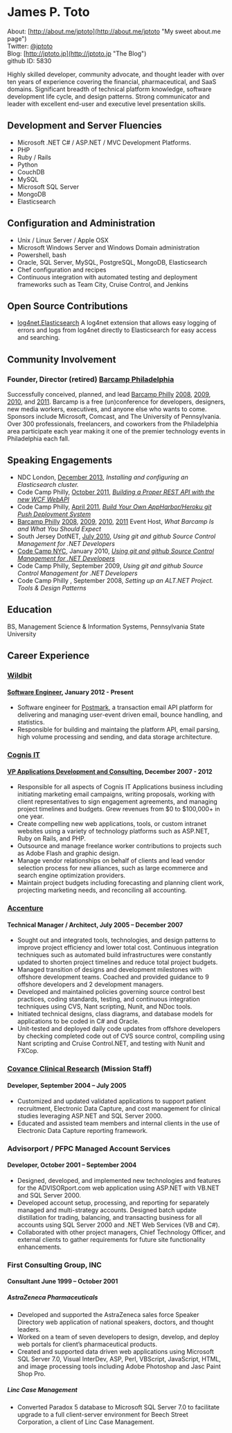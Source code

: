 # James P. Toto
About: [http://about.me/jptoto](http://about.me/jptoto "My sweet about.me page")  
Twitter: [@jptoto](http://twitter.com/jptoto "Sometimes I tweet stuff")  
Blog: [http://jptoto.jp](http://jptoto.jp "The Blog")  
github ID: 5830  

Highly skilled developer, community advocate, and thought leader with over ten years of experience covering the financial,  pharmaceutical, and SaaS domains.  Significant breadth of technical platform knowledge, software development life cycle, and design patterns. Strong communicator and leader with excellent end-user and executive level presentation skills.


## Development and Server Fluencies
- Microsoft .NET C# / ASP.NET / MVC Development Platforms.
- PHP
- Ruby / Rails
- Python
- CouchDB
- MySQL
- Microsoft SQL Server
- MongoDB
- Elasticsearch

## Configuration and Administration
- Unix / Linux Server / Apple OSX
- Microsoft Windows Server and Windows Domain administration
- Powershell, bash
- Oracle, SQL Server, MySQL, PostgreSQL, MongoDB, Elasticsearch
- Chef configuration and recipes
- Continuous integration with automated testing and deployment frameworks such as Team City,  Cruise Control, and Jenkins
 
## Open Source Contributions
- [log4net.Elasticsearch](https://github.com/jptoto/log4net.ElasticSearch) A log4net extension that allows easy logging of errors and logs from log4net directly to Elasticsearch for easy access and searching.

## Community Involvement
### Founder, Director (retired) [Barcamp Philadelphia](http://www.barcampphilly.org "Barcamp Philly!!")
Successfully conceived, planned, and lead [Barcamp Philly](http://www.barcampphilly.org) [2008](http://2008.barcampphilly.org), [2009](http://2009.barcampphilly.org), [2010](http://2010.barcampphilly.org), and [2011](http://barcampphilly.org). Barcamp is a free (un)conference for developers, designers, new media workers, executives, and anyone else who wants to come. Sponsors include Microsoft, Comcast, and The University of Pennsylvania. Over 300 professionals, freelancers, and coworkers from the Philadelphia area participate each year making it one of the premier technology events in Philadelphia each fall.


## Speaking Engagements
- NDC London, [December 2013](http://ndc-london.com "NDC London"), <em>Installing and configuring an Elasticsearch cluster.</em> 
- Code Camp Philly, [October 2011](http://codecamp.phillydotnet.org/2011-2/SitePages/Home.aspx "Code Camp Philly"), [<em>Building a Proper REST API with the new WCF WebAPI</em>](http://codecamp.phillydotnet.org/2011-2/Lists/Sessions/DispForm.aspx?ID=258 "Summary") 
- Code Camp Philly, [April 2011](http://codecamp.phillydotnet.org/2011-1/SitePages/Home.aspx "Code Camp Philly"), [<em>Build Your Own AppHarbor/Heroku git Push Deployment System</em>](http://jptoto.jp/2011/04/11/build-your-own-appharbor-notes/ "Screencast")
- [Barcamp Philly](http://www.barcampphilly.org) [2008](http://2008.barcampphilly.org), [2009](http://2009.barcampphilly.org), [2010](http://2010.barcampphilly.org), [2011](http://barcampphilly.org) Event Host, <em>What Barcamp Is and What You Should Expect</em>
- South Jersey DotNET, [July 2010](http://njdotnet-july2010.eventbrite.com/), <em>Using git and github Source Control Management for .NET Developers</em>
- [Code Camp NYC](http://nyc.codecamp.us/ "Code Camp NYC"), January 2010, [<em>Using git and github Source Control Management for .NET Developers</em>](http://www.slideshare.net/jptoto/nyc-code-camp-2010-git-and-github "Slideshare")
- Code Camp Philly, September 2009, <em>Using git and github Source Control Management for .NET Developers</em>
- Code Camp Philly , September 2008, <em>Setting up an ALT.NET Project. Tools & Design Patterns</em>

## Education
BS, Management Science & Information Systems, Pennsylvania State University

## Career Experience
### [Wildbit](http://www.wildbit.com "Wildbit") 
#### [Software Engineer](http://www.wildbit.com "Wildbit"), January 2012 - Present
- Software engineer for [Postmark](http://www.postmarkapp.com), a transaction email API platform for delivering and managing user-event driven email, bounce handling, and statistics.
- Responsible for building and maintaing the platform API, email parsing, high volume processing and sending, and data storage architecture. 

### [Cognis IT](http://www.cognisit.com "Cognis IT") 
#### [VP Applications Development and Consulting](http://www.cognisit.com/about/key-staff/jp-toto/ "JP Toto"), December 2007 - 2012
- Responsible for all aspects of Cognis IT Applications business including initiating marketing email campaigns, writing proposals, working with client representatives to sign engagement agreements, and managing project timelines and budgets. Grew revenues from $0 to $100,000+ in one year.
- Create compelling new web applications, tools, or custom intranet websites using a variety of technology platforms such as ASP.NET, Ruby on Rails, and PHP. 
- Outsource and manage freelance worker contributions to projects such as Adobe Flash and graphic design.
- Manage vendor relationships on behalf of clients and lead vendor selection process for new alliances, such as large ecommerce and search engine optimization providers.
- Maintain project budgets including forecasting and planning client work, projecting marketing needs, and reconciling all accounting.

### [Accenture](http://www.accenture.com "Accenture") 
#### Technical Manager / Architect, July 2005 – December 2007
- Sought out and integrated tools, technologies, and design patterns to improve project efficiency and lower total cost. Continuous integration techniques such as automated build infrastructures were constantly updated to shorten project timelines and reduce total project budgets.
- Managed transition of designs and development milestones with offshore development teams. Coached and provided guidance to 9 offshore developers and 2 development managers.
- Developed and maintained policies governing source control best practices, coding standards, testing, and continuous integration techniques using CVS, Nant scripting, Nunit, and NDoc tools.
- Initiated technical designs, class diagrams, and database models for applications to be coded in C# and Oracle. 
- Unit-tested and deployed daily code updates from offshore developers by checking completed code out of CVS source control, compiling using Nant scripting and Cruise Control.NET, and testing with Nunit and FXCop.


### [Covance Clinical Research](http://www.testwiththebest.com/ "Covance") (Mission Staff)
#### Developer, September 2004 – July 2005
- Customized and updated validated applications to support patient recruitment, Electronic Data Capture, and cost management for clinical studies leveraging ASP.NET and SQL Server 2000.
- Educated and assisted team members and internal clients in the use of Electronic Data Capture reporting framework.

### Advisorport / PFPC Managed Account Services
#### Developer, October 2001 – September 2004
- Designed, developed, and implemented new technologies and features for the ADVISORport.com web application using ASP.NET with VB.NET and SQL Server 2000.
- Developed account setup, processing, and reporting for separately managed and multi-strategy accounts. Designed batch update distillation for trading, balancing, and transacting business for all accounts using SQL Server 2000 and .NET Web Services (VB and C#).
- Collaborated with other project managers, Chief Technology Officer, and external clients to gather requirements for future site functionality enhancements.

### First Consulting Group, INC
#### Consultant June 1999 – October 2001
##### AstraZeneca Pharmaceuticals
- Developed and supported the AstraZeneca sales force Speaker Directory web application of national speakers, doctors, and thought leaders. 
- Worked on a team of seven developers to design, develop, and deploy web portals for client’s pharmaceutical products.
- Created and supported data driven web applications using Microsoft SQL Server 7.0, Visual InterDev, ASP, Perl, VBScript, JavaScript, HTML, and image processing tools including Adobe Photoshop and Jasc Paint Shop Pro.

##### Linc Case Management
- Converted Paradox 5 database to Microsoft SQL Server 7.0 to facilitate upgrade to a full client-server environment for Beech Street Corporation, a client of Linc Case Management. 


